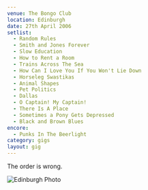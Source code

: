 ```yaml
---
venue: The Bongo Club
location: Edinburgh
date: 27th April 2006
setlist:
  - Random Rules
  - Smith and Jones Forever
  - Slow Education
  - How to Rent a Room
  - Trains Across The Sea
  - How Can I Love You If You Won't Lie Down
  - Horseleg Swastikas
  - Animal Shapes
  - Pet Politics
  - Dallas
  - O Captain! My Captain!
  - There Is A Place
  - Sometimes a Pony Gets Depressed
  - Black and Brown Blues
encore:
  - Punks In The Beerlight
category: gigs
layout: gig
---
```


The order is wrong.

![Edinburgh Photo](http://florian13.f2s.com/SilverJews/Edinburgh)